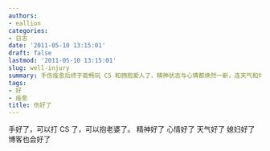 ```yaml
---
authors:
- eallion
categories:
- 日志
date: '2011-05-10 13:15:01'
draft: false
lastmod: '2011-05-10 13:15:01'
slug: well-injury
summary: 手伤痊愈后终于能畅玩 CS 和拥抱爱人了，精神状态与心情都焕然一新，连天气和伴侣也格外美好，博客更新自然重回正轨！
tags:
- 好
- 痊愈
title: 伤好了
---
```

手好了，可以打 CS 了，可以抱老婆了。
精神好了
心情好了
天气好了
媳妇好了
博客也会好了